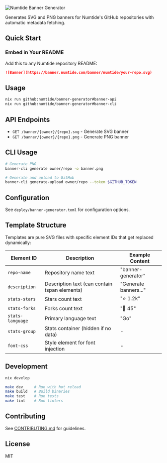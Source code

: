 ![Numtide Banner Generator](https://banner.numtide.com/banner/numtide/banner-generator.svg)

Generates SVG and PNG banners for Numtide's GitHub repositories with automatic metadata fetching.

## Quick Start

### Embed in Your README

Add this to any Numtide repository README:

```markdown
![Banner](https://banner.numtide.com/banner/numtide/your-repo.svg)
```

## Usage

```bash
nix run github:numtide/banner-generator#banner-api
nix run github:numtide/banner-generator#banner-cli
```

## API Endpoints

- `GET /banner/{owner}/{repo}.svg` - Generate SVG banner
- `GET /banner/{owner}/{repo}.png` - Generate PNG banner

## CLI Usage

```bash
# Generate PNG
banner-cli generate owner/repo -o banner.png

# Generate and upload to GitHub
banner-cli generate-upload owner/repo --token $GITHUB_TOKEN
```

## Configuration

See `deploy/banner-generator.toml` for configuration options.

## Template Structure

Templates are pure SVG files with specific element IDs that get replaced dynamically:

| Element ID | Description | Example Content |
|------------|-------------|-----------------|
| `repo-name` | Repository name text | "banner-generator" |
| `description` | Description text (can contain tspan elements) | "Generate banners..." |
| `stats-stars` | Stars count text | "⭐ 1.2k" |
| `stats-forks` | Forks count text | "🍴 45" |
| `stats-language` | Primary language text | "Go" |
| `stats-group` | Stats container (hidden if no data) | - |
| `font-css` | Style element for font injection | - |


## Development

```bash
nix develop

make dev     # Run with hot reload
make build   # Build binaries
make test    # Run tests
make lint    # Run linters
```

## Contributing

See [CONTRIBUTING.md](CONTRIBUTING.md) for guidelines.

## License

MIT

